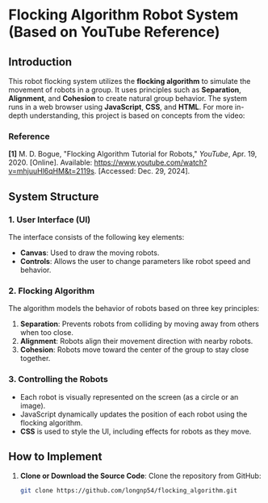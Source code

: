 # Flocking Algorithm Robot System (Based on YouTube Reference)

## Introduction
This robot flocking system utilizes the **flocking algorithm** to simulate the movement of robots in a group. It uses principles such as **Separation**, **Alignment**, and **Cohesion** to create natural group behavior. The system runs in a web browser using **JavaScript**, **CSS**, and **HTML**. For more in-depth understanding, this project is based on concepts from the video:

### Reference
**[1]** M. D. Bogue, "Flocking Algorithm Tutorial for Robots," *YouTube*, Apr. 19, 2020. [Online]. Available: https://www.youtube.com/watch?v=mhjuuHl6qHM&t=2119s. [Accessed: Dec. 29, 2024].

## System Structure

### 1. **User Interface (UI)**
The interface consists of the following key elements:
- **Canvas**: Used to draw the moving robots.
- **Controls**: Allows the user to change parameters like robot speed and behavior.
  
### 2. **Flocking Algorithm**
The algorithm models the behavior of robots based on three key principles:
1. **Separation**: Prevents robots from colliding by moving away from others when too close.
2. **Alignment**: Robots align their movement direction with nearby robots.
3. **Cohesion**: Robots move toward the center of the group to stay close together.

### 3. **Controlling the Robots**
- Each robot is visually represented on the screen (as a circle or an image).
- JavaScript dynamically updates the position of each robot using the flocking algorithm.
- **CSS** is used to style the UI, including effects for robots as they move.

## How to Implement

1. **Clone or Download the Source Code**:
   Clone the repository from GitHub:
   ```bash
   git clone https://github.com/longnp54/flocking_algorithm.git
